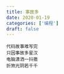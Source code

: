 ```yaml
---
title: 事故多
date: 2020-01-19
categories: ['编程']
draft: false
---
```


```
代码故事难写完
只因事故多星汉
电脑潇洒一抖擞
折煞光阴若千千
```

